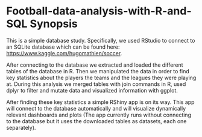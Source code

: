 # Football-data-analysis-with-R-and-SQL Synopsis

This is a simple database study. Specifically, we used RStudio to connect to an SQLite database which can be found here: https://www.kaggle.com/hugomathien/soccer.

After connecting to the database we extracted and loaded the different tables of the database in R. Then we manipulated the data in order to find key statistics about the players the teams and the leagues they were playing at. During this analysis we merged tables with join commands in R, used dplyr to filter and mutate data and visualized information with ggplot.

After finding these key statistics a simple RShiny app is on its way. This app will connect to the database automatically and will visualize dynamically relevant dashboards and plots (The app currently runs without connecting to the database but it uses the downloaded tables as datasets, each one separately).
